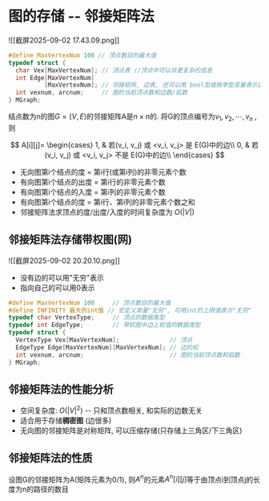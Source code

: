 # 图的存储 -- 邻接矩阵法

![[截屏2025-09-02 17.43.09.png]]

```c
#define MaxVertexNum 100 // 顶点数目的最大值
typedef struct {
  char Vex[MaxVertexNum]; // 顶点表 //顶点中可以存更复杂的信息
  int Edge[MaxVertexNum]
          [MaxVertexNum]; // 邻接矩阵, 边表, 还可以用 bool型或枚举型变量表示边
  int vexnum, arcnum;     // 图的当前顶点数和边数/弧数
} MGraph;
```

结点数为n的图$G = (V, E)$的邻接矩阵A是$n\times n$的. 将G的顶点编号为$v_1, v_2,\cdots, v_n$ , 则

$$
A[i][j]=
\begin{cases}
 1, & 若(v_i, v_j) 或 <v_i, v_j> 是 E(G)中的边\\
 0, & 若(v_i, v_j) 或 <v_i, v_j> 不是 E(G)中的边\\
\end{cases}
$$

- 无向图第i个结点的度 = 第i行(或第i列)的非零元素个数
- 有向图第i个结点的出度 = 第i行的非零元素个数
- 有向图第i个结点的入度 = 第i列的非零元素个数
- 有向图第i个结点的度 = 第i行、第i列的非零元素个数之和
- 邻接矩阵法求顶点的度/出度/入度的时间复杂度为 $O(|V|)$

## 邻接矩阵法存储带权图(网)

![[截屏2025-09-02 20.20.10.png]]

- 没有边的可以用"无穷"表示
- 指向自己的可以用0表示

```c
#define MaxVertexNum 100     // 顶点数目的最大值
#define INFINITY 最大的int值 // 宏定义常量"无穷", 可用int的上限值表示"无穷"
typedef char VertexType;     // 顶点的数据类型
typedef int EdgeType;        // 带权图中边上权值的数据类型
typedef struct {
  VertexType Vex[MaxVertexNum];              // 顶点
  EdgeType Edge[MaxVertexNum][MaxVertexNum]; // 边的权
  int vexnum, arcnum;                        // 图的当前顶点数和弧数
} MGraph;
```

## 邻接矩阵法的性能分析

- 空间复杂度: $O(|V|^2)$ -- 只和顶点数相关, 和实际的边数无关
- 适合用于存储**稠密图** (边很多)
- 无向图的邻接矩阵是对称矩阵, 可以压缩存储(只存储上三角区/下三角区)

## 邻接矩阵法的性质

设图G的邻接矩阵为A(矩阵元素为0/1), 则$A^{n}$的元素$A^n[i][j]$等于由顶点i到顶点j的长度为n的路径的数目
